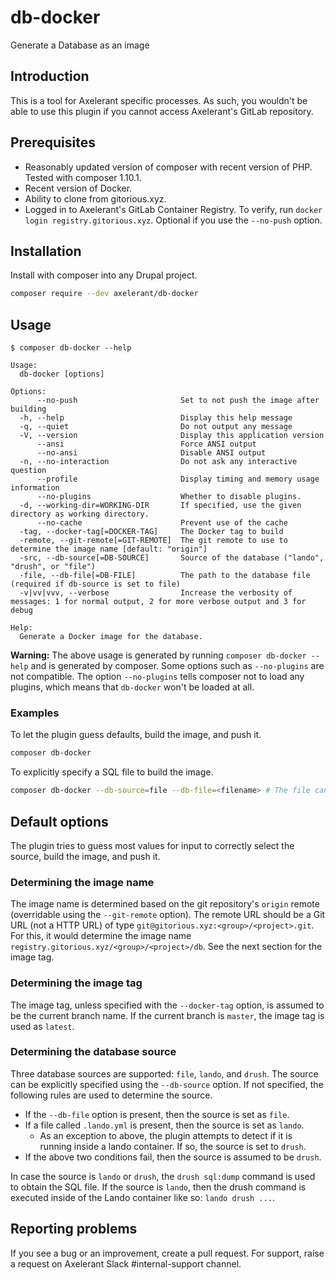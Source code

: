 # db-docker
Generate a Database as an image

## Introduction

This is a tool for Axelerant specific processes. As such, you wouldn't be able to use this plugin if you cannot access Axelerant's GitLab repository.

## Prerequisites

* Reasonably updated version of composer with recent version of PHP. Tested with composer 1.10.1.
* Recent version of Docker.
* Ability to clone from gitorious.xyz.
* Logged in to Axelerant's GitLab Container Registry. To verify, run `docker login registry.gitorious.xyz`. Optional if you use the `--no-push` option.

## Installation

Install with composer into any Drupal project.

```bash
composer require --dev axelerant/db-docker
```

## Usage

```
$ composer db-docker --help

Usage:
  db-docker [options]

Options:
      --no-push                       Set to not push the image after building
  -h, --help                          Display this help message
  -q, --quiet                         Do not output any message
  -V, --version                       Display this application version
      --ansi                          Force ANSI output
      --no-ansi                       Disable ANSI output
  -n, --no-interaction                Do not ask any interactive question
      --profile                       Display timing and memory usage information
      --no-plugins                    Whether to disable plugins.
  -d, --working-dir=WORKING-DIR       If specified, use the given directory as working directory.
      --no-cache                      Prevent use of the cache
  -tag, --docker-tag[=DOCKER-TAG]     The Docker tag to build
  -remote, --git-remote[=GIT-REMOTE]  The git remote to use to determine the image name [default: "origin"]
  -src, --db-source[=DB-SOURCE]       Source of the database ("lando", "drush", or "file")
  -file, --db-file[=DB-FILE]          The path to the database file (required if db-source is set to file)
  -v|vv|vvv, --verbose                Increase the verbosity of messages: 1 for normal output, 2 for more verbose output and 3 for debug

Help:
  Generate a Docker image for the database.
```

**Warning:** The above usage is generated by running `composer db-docker --help` and is generated by composer. Some options such as `--no-plugins` are not compatible. The option `--no-plugins` tells composer not to load any plugins, which means that `db-docker` won't be loaded at all.

### Examples

To let the plugin guess defaults, build the image, and push it.

```bash
composer db-docker
```

To explicitly specify a SQL file to build the image.

```bash
composer db-docker --db-source=file --db-file=<filename> # The file can either be plain SQL or gzipped.
```

## Default options

The plugin tries to guess most values for input to correctly select the source, build the image, and push it.

### Determining the image name

The image name is determined based on the git repository's `origin` remote (overridable using the `--git-remote` option). The remote URL should be a Git URL (not a HTTP URL) of type `git@gitorious.xyz:<group>/<project>.git`. For this, it would determine the image name `registry.gitorious.xyz/<group>/<project>/db`. See the next section for the image tag.

### Determining the image tag

The image tag, unless specified with the `--docker-tag` option, is assumed to be the current branch name. If the current branch is `master`, the image tag is used as `latest`.

### Determining the database source

Three database sources are supported: `file`, `lando`, and `drush`. The source can be explicitly specified using the `--db-source` option. If not specified, the following rules are used to determine the source.
* If the `--db-file` option is present, then the source is set as `file`.
* If a file called `.lando.yml` is present, then the source is set as `lando`.
  * As an exception to above, the plugin attempts to detect if it is running inside a lando container. If so, the source is set to `drush`.
* If the above two conditions fail, then the source is assumed to be `drush`.

In case the source is `lando` or `drush`, the `drush sql:dump` command is used to obtain the SQL file. If the source is `lando`, then the drush command is executed inside of the Lando container like so: `lando drush ...`.

## Reporting problems

If you see a bug or an improvement, create a pull request. For support, raise a request on Axelerant Slack #internal-support channel.
